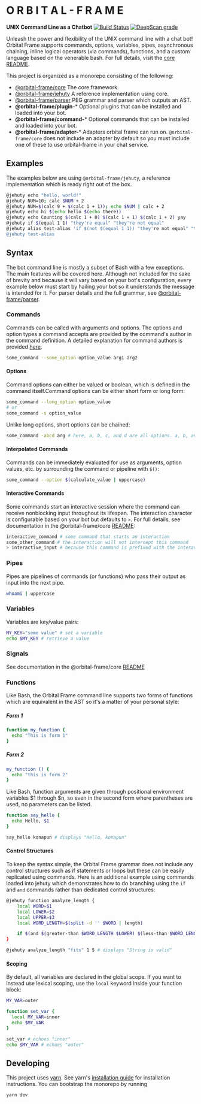 # O R B I T A L  -  F R A M E
**UNIX Command Line as a Chatbot**
[![Build Status](https://travis-ci.org/konapun/orbital-frame.svg?branch=master)](https://travis-ci.org/konapun/orbital-frame)
[![DeepScan grade](https://deepscan.io/api/teams/8479/projects/10684/branches/150761/badge/grade.svg)](https://deepscan.io/dashboard#view=project&tid=8479&pid=10684&bid=150761)

Unleash the power and flexibility of the UNIX command line with a chat bot!
Orbital Frame supports commands, options, variables, pipes, asynchronous
chaining, inline logical operators (via commands), functions, and a custom
language based on the venerable bash. For full details, visit the
[core README](./packages/orbital-frame-core/README.md).

This project is organized as a monorepo consisting of the following:
  - [@orbital-frame/core](./packages/orbital-frame-core/README.md) The core framework.
  - [@orbital-frame/jehuty](./packages/orbital-frame-jehuty/README.md) A reference implementation using core.
  - [@orbital-frame/parser](./packages/orbital-frame-parser/README.md) PEG grammar and parser which outputs an AST.
  - **@orbital-frame/plugin-*** Optional plugins that can be installed and loaded into your bot.
  - **@orbital-frame/command-*** Optional commands that can be installed and loaded into your bot.
  - **@orbital-frame/adapter-*** Adapters orbital frame can run on. `@orbital-frame/core` does not include an adapter by default so you must include one of these to use orbital-frame in your chat service.

## Examples
The examples below are using `@orbital-frame/jehuty`, a reference implementation
which is ready right out of the box.

```sh
@jehuty echo "hello, world!"
@jehuty NUM=10; calc $NUM + 2
@jehuty NUM=$(calc 9 + $(calc 1 + 1)); echo $NUM | calc + 2
@jehuty echo hi $(echo hello $(echo there))
@jehuty echo Counting $(calc 1 + 0) $(calc 1 + 1) $(calc 1 + 2) yay
@jehuty if $(equal 1 1) "they're equal" "they're not equal"
@jehuty alias test-alias 'if $(not $(equal 1 1)) "they're not equal" "they are equal"'
@jehuty test-alias
```

## Syntax
The bot command line is mostly a subset of Bash with a few exceptions. The main
features will be covered here. Although not included for the sake of brevity and
because it will vary based on your bot's configuration, every example below must
start by hailing your bot so it understands the message is intended for it. For
parser details and the full grammar, see
[@orbital-frame/parser](./packages/orbital-frame-parser/README.md).

### Commands
Commands can be called with arguments and options. The options and option types
a command accepts are provided by the command's author in the command
definition. A detailed explanation for command authors is provided
[here](./packages/orbital-frame-core/README.md#Commands).

```sh
some_command --some_option option_value arg1 arg2
```

#### Options
Command options can either be valued or boolean, which is defined in the command
itself.Command options can be either short form or long form:

```sh
some_command --long_option option_value
# or
some_command -s option_value
```

Unlike long options, short options can be chained:
```sh
some_command -abcd arg # here, a, b, c, and d are all options. a, b, and c are boolean options while d is being passed the argument "arg"
```

#### Interpolated Commands
Commands can be immediately evaluated for use as arguments, option values, etc.
by surrounding the command or pipeline with `$()`:

```sh
some_command --option $(calculate_value | uppercase)
```

#### Interactive Commands
Some commands start an interactive session where the command can receive
nonblocking input throughout its lifespan. The interaction character is
configurable based on your bot but defaults to `>`. For full details, see
documentation in the @orbital-frame/core [README](./packages/orbital-frame-core/README.md#Interactive%20Commands):
```sh
interactive_command # some command that starts an interaction
some_other_command # the interaction will not intercept this command
> interactive_input # because this command is prefixed with the interaction character, it will be sent to the interactive command
```

### Pipes
Pipes are pipelines of commands (or functions) who pass their output as input
into the next pipe.

```sh
whoami | uppercase
```

### Variables
Variables are key/value pairs:

```sh
MY_KEY="some value" # set a variable
echo $MY_KEY # retrieve a value
```

### Signals
See documentation in the @orbital-frame/core [README](./packages/orbital-frame-core/README.md#signalService)

### Functions
Like Bash, the Orbital Frame command line supports two forms of functions which
are equivalent in the AST so it's a matter of your personal style:

##### Form 1
```sh
function my_function {
  echo "This is form 1"
}

```
##### Form 2
```sh
my_function () {
  echo "this is form 2"
}
```

Like Bash, function arguments are given through positional environment variables
$1 through $n, so even in the second form where parentheses are used, no
parameters can be listed.

```sh
function say_hello {
  echo Hello, $1
}

say_hello konapun # displays "Hello, konapun"
```

#### Control Structures
To keep the syntax simple, the Orbital Frame grammar does not include any
control structures such as if statements or loops but these can be easily
replicated using commands. Here is an additional example using commands loaded
into jehuty which demonstrates how to do branching using the `if` and `and`
commands rather than dedicated control structures:

```sh
@jehuty function analyze_length {
    local WORD=$1
    local LOWER=$2
    local UPPER=$3
    local WORD_LENGTH=$(split -d '' $WORD | length)

    if $(and $(greater-than $WORD_LENGTH $LOWER) $(less-than $WORD_LENGTH $UPPER)) "String is valid" "String is invalid"
}

@jehuty analyze_length "fits" 1 5 # displays "String is valid"
```

#### Scoping
By default, all variables are declared in the global scope. If you want to
instead use lexical scoping, use the `local` keyword inside your function block:

```sh
MY_VAR=outer

function set_var {
  local MY_VAR=inner
  echo $MY_VAR
}

set_var # echoes "inner"
echo $MY_VAR # echoes "outer"
```

## Developing
This project uses [yarn](https://github.com/yarnpkg/yarn). See yarn's [installation guide](https://yarnpkg.com/en/docs/install) for installation instructions.
You can bootstrap the monorepo by running
```
yarn dev
```
